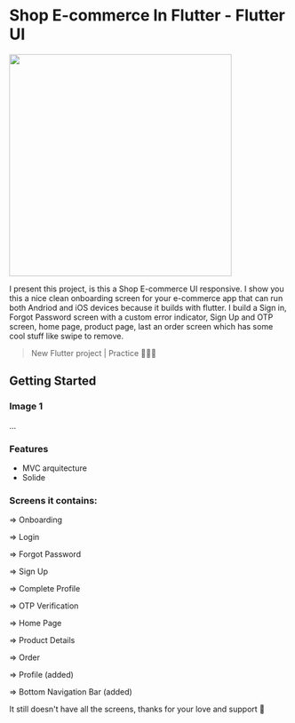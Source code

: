 # Shop E-commerce In Flutter - Flutter UI

<img src="https://github.com/mvfernando/shop_e-commerce_in_flutter_ui/blob/main/assets/output/coverShopUIFlutter.png" height="400">

I present this project, is this a Shop E-commerce UI responsive. I show you this a nice clean onboarding screen for your e-commerce app that can run both Andriod and iOS devices because it builds with flutter. I build a Sign in, Forgot Password screen with a custom error indicator, Sign Up and OTP screen,  home page, product page, last an order screen which has some cool stuff like swipe to remove.

> New Flutter project | Practice 👨🏽‍💻

## Getting Started

### Image 1

...


### Features  

* MVC arquitecture
* Solide


### Screens it contains:
=> Onboarding

=> Login

=> Forgot Password

=> Sign Up

=> Complete Profile

=> OTP Verification

=> Home Page

=> Product Details

=> Order

=> Profile (added)

=> Bottom Navigation Bar (added)

It still doesn't have all the screens, thanks for your love and support 🙏
